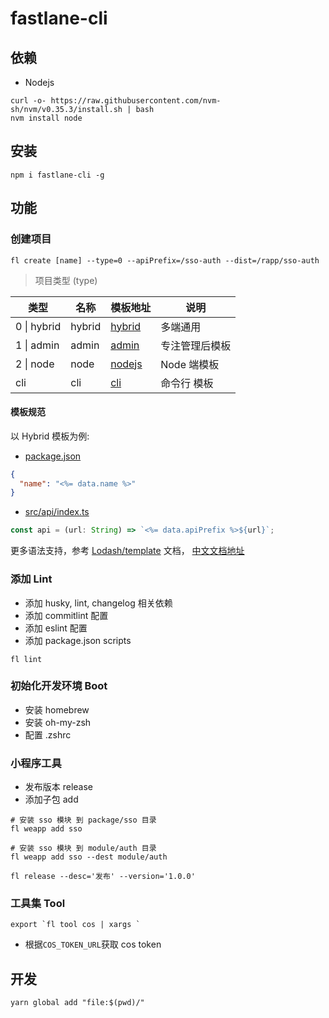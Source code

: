# fastlane-cli

## 依赖

- Nodejs

```
curl -o- https://raw.githubusercontent.com/nvm-sh/nvm/v0.35.3/install.sh | bash
nvm install node
```

## 安装

```
npm i fastlane-cli -g
```

## 功能

### 创建项目

```
fl create [name] --type=0 --apiPrefix=/sso-auth --dist=/rapp/sso-auth
```

> 项目类型 (type)

| 类型        | 名称   | 模板地址                                                                 | 说明           |
| ----------- | ------ | ------------------------------------------------------------------------ | -------------- |
| 0 \| hybrid | hybrid | [hybrid](https://git.doctorwork.com/qiexr/public-group/templates/hybrid) | 多端通用       |
| 1 \| admin  | admin  | [admin](https://git.doctorwork.com/qiexr/public-group/templates/admin)   | 专注管理后模板 |
| 2 \| node   | node   | [nodejs](https://git.doctorwork.com/qiexr/public-group/templates/nodejs) | Node 端模板    |
| cli         | cli    | [cli](https://git.doctorwork.com/qiexr/public-group/templates/cli)       | 命令行 模板    |

#### 模板规范

以 Hybrid 模板为例:

- [package.json](https://git.doctorwork.com/qiexr/public-group/templates/mobile-native/-/blob/master/package.json#L2)

```json
{
  "name": "<%= data.name %>"
}
```

- [src/api/index.ts](https://git.doctorwork.com/qiexr/public-group/templates/mobile-native/-/blob/master/src/api/index.ts#L5)

```js
const api = (url: String) => `<%= data.apiPrefix %>${url}`;
```

更多语法支持，参考 [Lodash/template](https://lodash.com/docs/4.17.15#template) 文档， [中文文档地址](https://www.lodashjs.com/docs/latest#_templatestring-options)

### 添加 Lint

- 添加 husky, lint, changelog 相关依赖
- 添加 commitlint 配置
- 添加 eslint 配置
- 添加 package.json scripts

```
fl lint
```

### 初始化开发环境 Boot

- 安装 homebrew
- 安装 oh-my-zsh
- 配置 .zshrc

### 小程序工具

- 发布版本 release
- 添加子包 add

```
# 安装 sso 模块 到 package/sso 目录
fl weapp add sso

# 安装 sso 模块 到 module/auth 目录
fl weapp add sso --dest module/auth

fl release --desc='发布' --version='1.0.0'
```

### 工具集 Tool

```
export `fl tool cos | xargs `
```

- 根据`COS_TOKEN_URL`获取 cos token

## 开发

```
yarn global add "file:$(pwd)/"
```
